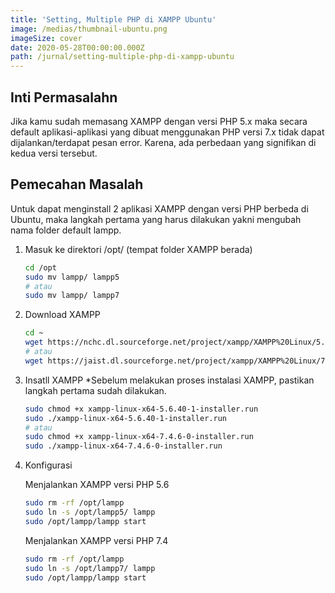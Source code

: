 ```yaml
---
title: 'Setting, Multiple PHP di XAMPP Ubuntu'
image: /medias/thumbnail-ubuntu.png
imageSize: cover
date: 2020-05-28T00:00:00.000Z
path: /jurnal/setting-multiple-php-di-xampp-ubuntu
---
```


## Inti Permasalahn

Jika kamu sudah memasang XAMPP dengan versi PHP 5.x maka secara default aplikasi-aplikasi yang dibuat menggunakan PHP versi 7.x tidak dapat dijalankan/terdapat pesan error. Karena, ada perbedaan yang signifikan di kedua versi tersebut.

## Pemecahan Masalah

Untuk dapat menginstall 2 aplikasi XAMPP dengan versi PHP berbeda di Ubuntu, maka langkah pertama yang harus dilakukan yakni mengubah nama folder default lampp.

1. Masuk ke direktori /opt/ (tempat folder XAMPP berada)
   ```bash
   cd /opt
   sudo mv lampp/ lampp5
   # atau
   sudo mv lampp/ lampp7
   ```
1. Download XAMPP
   ```bash
   cd ~
   wget https://nchc.dl.sourceforge.net/project/xampp/XAMPP%20Linux/5.6.40/xampp-linux-x64-5.6.40-1-installer.run
   # atau
   wget https://jaist.dl.sourceforge.net/project/xampp/XAMPP%20Linux/7.4.6/xampp-linux-x64-7.4.6-0-installer.run
   ```
1. Insatll XAMPP <span className="note">*Sebelum melakukan proses instalasi XAMPP, pastikan langkah pertama sudah dilakukan.</span>
   ```bash
   sudo chmod +x xampp-linux-x64-5.6.40-1-installer.run
   sudo ./xampp-linux-x64-5.6.40-1-installer.run
   # atau
   sudo chmod +x xampp-linux-x64-7.4.6-0-installer.run
   sudo ./xampp-linux-x64-7.4.6-0-installer.run
   ```
1. Konfigurasi
   <div className="filename">Menjalankan XAMPP versi PHP 5.6</div>

   ```bash
   sudo rm -rf /opt/lampp
   sudo ln -s /opt/lampp5/ lampp
   sudo /opt/lampp/lampp start
   ```

   <div className="filename">Menjalankan XAMPP versi PHP 7.4</div>

   ```bash
   sudo rm -rf /opt/lampp
   sudo ln -s /opt/lampp7/ lampp
   sudo /opt/lampp/lampp start
   ```
